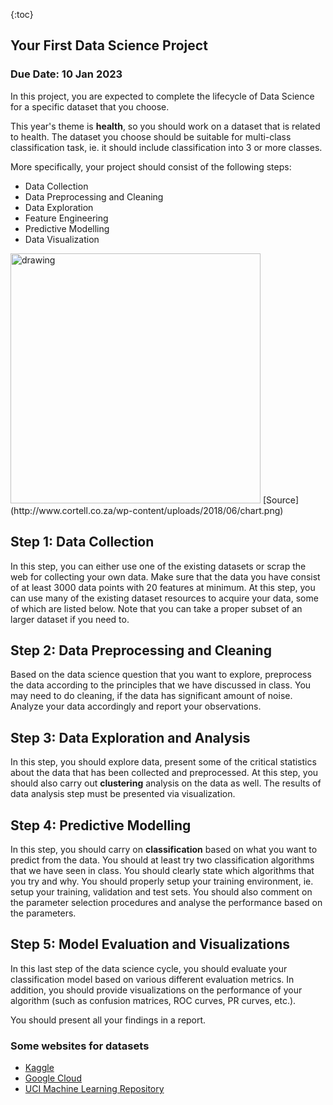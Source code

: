 {:toc}

## Your First Data Science Project

### Due Date: 10 Jan 2023

In this project, you are expected to complete the lifecycle of Data Science for a specific dataset that you choose. 

This year's theme is **health**, so you should work on a dataset that is related to health. The dataset you choose should be suitable for multi-class classification task, ie. it should include classification into 3 or more classes. 

More specifically, your project should consist of the following steps:
- Data Collection
- Data Preprocessing and Cleaning
- Data Exploration
- Feature Engineering
- Predictive Modelling
- Data Visualization

<img src="http://www.cortell.co.za/wp-content/uploads/2018/06/chart.png" alt="drawing" width="400"/>
[Source](http://www.cortell.co.za/wp-content/uploads/2018/06/chart.png)

## Step 1: Data Collection
In this step, you can either use one of the existing datasets or scrap the web for collecting your own data. Make sure that the data you have consist of at least 3000 data points with 20 features at minimum. At this step, you can use many of the existing dataset resources to acquire your data, some of which are listed below. Note that you can take a proper subset of an larger dataset if you need to.  

## Step 2: Data Preprocessing and Cleaning 
Based on the data science question that you want to explore, preprocess the data according to the principles that we have discussed in class. You may need to do cleaning, if the data has significant amount of noise. Analyze your data accordingly and report your observations. 

## Step 3: Data Exploration and Analysis
In this step, you should explore data, present some of the critical statistics about the data that has been collected and preprocessed. At this step, you should also carry out **clustering** analysis on the data as well. The results of data analysis step must be presented via visualization. 

## Step 4: Predictive Modelling
In this step, you should carry on **classification** based on what you want to predict from the data. You should at least try two classification algorithms that we have seen in class. You should clearly state which algorithms that you try and why. You should properly setup your training environment, ie. setup your training, validation and test sets. You should also comment on the parameter selection procedures and analyse the performance based on the parameters. 

## Step 5: Model Evaluation and Visualizations  
In this last step of the data science cycle, you should evaluate your classification model based on various different evaluation metrics. In addition, you should provide visualizations on the performance of your algorithm (such as confusion matrices, ROC curves, PR curves, etc.).

You should present all your findings in a report. 

### Some websites for datasets 
  - [Kaggle](https://www.kaggle.com/datasets)
  - [Google Cloud](https://cloud.google.com/solutions/datasets)
  - [UCI Machine Learning Repository](https://archive.ics.uci.edu/ml/datasets.php)
  
